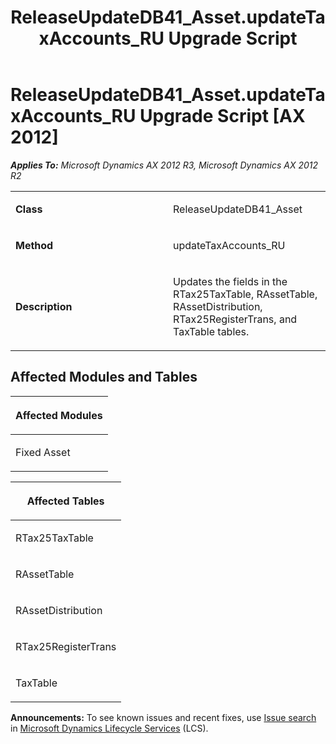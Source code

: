 ﻿---
title: ReleaseUpdateDB41_Asset.updateTaxAccounts_RU Upgrade Script
TOCTitle: ReleaseUpdateDB41_Asset.updateTaxAccounts_RU Upgrade Script
ms:assetid: 6408b163-ed22-0e23-481c-2eb7ebc5ff56
ms:mtpsurl: https://msdn.microsoft.com/en-us/library/JJ719167(v=AX.60)
ms:contentKeyID: 49708706
ms.date: 05/18/2015
mtps_version: v=AX.60
---

# ReleaseUpdateDB41\_Asset.updateTaxAccounts\_RU Upgrade Script [AX 2012]


_**Applies To:** Microsoft Dynamics AX 2012 R3, Microsoft Dynamics AX 2012 R2_

<table>
<colgroup>
<col style="width: 50%" />
<col style="width: 50%" />
</colgroup>
<tbody>
<tr class="odd">
<td><p><strong>Class</strong></p></td>
<td><p>ReleaseUpdateDB41_Asset</p></td>
</tr>
<tr class="even">
<td><p><strong>Method</strong></p></td>
<td><p>updateTaxAccounts_RU</p></td>
</tr>
<tr class="odd">
<td><p><strong>Description</strong></p></td>
<td><p>Updates the fields in the RTax25TaxTable, RAssetTable, RAssetDistribution, RTax25RegisterTrans, and TaxTable tables.</p></td>
</tr>
</tbody>
</table>


## Affected Modules and Tables

<table>
<colgroup>
<col style="width: 100%" />
</colgroup>
<thead>
<tr class="header">
<th><p>Affected Modules</p></th>
</tr>
</thead>
<tbody>
<tr class="odd">
<td><p>Fixed Asset</p></td>
</tr>
</tbody>
</table>


<table>
<colgroup>
<col style="width: 100%" />
</colgroup>
<thead>
<tr class="header">
<th><p>Affected Tables</p></th>
</tr>
</thead>
<tbody>
<tr class="odd">
<td><p>RTax25TaxTable</p></td>
</tr>
<tr class="even">
<td><p>RAssetTable</p></td>
</tr>
<tr class="odd">
<td><p>RAssetDistribution</p></td>
</tr>
<tr class="even">
<td><p>RTax25RegisterTrans</p></td>
</tr>
<tr class="odd">
<td><p>TaxTable</p></td>
</tr>
</tbody>
</table>

  
**Announcements:** To see known issues and recent fixes, use [Issue search](http://go.microsoft.com/fwlink/?linkid=389258) in [Microsoft Dynamics Lifecycle Services](http://go.microsoft.com/fwlink/?linkid=306505) (LCS).


